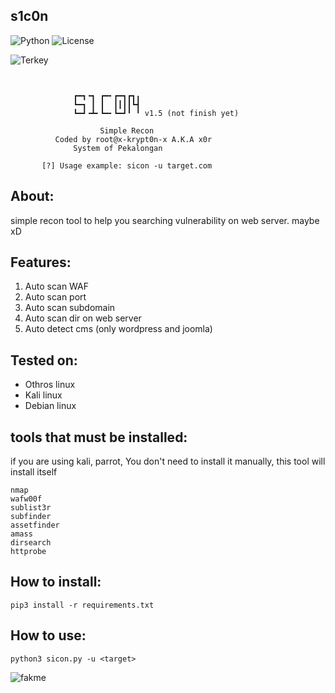 ## s1c0n
![Python](https://img.shields.io/badge/Python-3.9.2-blue)
![License](https://img.shields.io/badge/License-MIT-brightgreen)

![Terkey](https://github-readme-stats.vercel.app/api/pin?username=root-x-krypt0n-x&repo=s1c0n&title_color=000&icon_color=000&text_color=000000&bg_color=ffffff)

```


	          ┏━┓╺┓ ┏━╸┏━┓┏┓╻
	          ┗━┓ ┃ ┃  ┃┃┃┃┗┫
	          ┗━┛╺┻╸┗━╸┗━┛╹ ╹ v1.5 (not finish yet)
                
                    Simple Recon
          Coded by root@x-krypt0n-x A.K.A x0r
	          System of Pekalongan

	   [?] Usage example: sicon -u target.com

```

## About:
simple recon tool to help you searching vulnerability on web server. maybe xD

## Features:
1. Auto scan WAF
2. Auto scan port
3. Auto scan subdomain
4. Auto scan dir on web server
5. Auto detect cms (only wordpress and joomla)

## Tested on:
- Othros linux
- Kali linux
- Debian linux

## tools that must be installed:
if you are using kali, parrot, You don't need to install it manually, this tool will install itself
```
nmap
wafw00f
sublist3r
subfinder
assetfinder
amass
dirsearch
httprobe
```

## How to install:
```
pip3 install -r requirements.txt
```

## How to use:
```
python3 sicon.py -u <target>
```

![fakme](https://user-images.githubusercontent.com/51450260/162648377-f453e31b-e75d-43af-96f7-5b8c4a5afb27.png)
